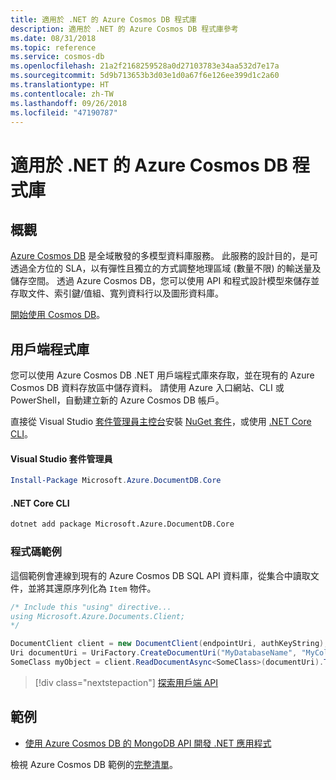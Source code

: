 ```yaml
---
title: 適用於 .NET 的 Azure Cosmos DB 程式庫
description: 適用於 .NET 的 Azure Cosmos DB 程式庫參考
ms.date: 08/31/2018
ms.topic: reference
ms.service: cosmos-db
ms.openlocfilehash: 21a2f2168259528a0d27103783e34aa532d7e17a
ms.sourcegitcommit: 5d9b713653b3d03e1d0a67f6e126ee399d1c2a60
ms.translationtype: HT
ms.contentlocale: zh-TW
ms.lasthandoff: 09/26/2018
ms.locfileid: "47190787"
---
```

# <a name="azure-cosmos-db-libraries-for-net"></a>適用於 .NET 的 Azure Cosmos DB 程式庫

## <a name="overview"></a>概觀

[Azure Cosmos DB](https://docs.microsoft.com/azure/cosmos-db/introduction) 是全域散發的多模型資料庫服務。 此服務的設計目的，是可透過全方位的 SLA，以有彈性且獨立的方式調整地理區域 (數量不限) 的輸送量及儲存空間。 透過 Azure Cosmos DB，您可以使用 API 和程式設計模型來儲存並存取文件、索引鍵/值組、寬列資料行以及圖形資料庫。 

[開始使用 Cosmos DB](https://docs.microsoft.com/azure/cosmos-db/create-sql-api-dotnet)。

## <a name="client-library"></a>用戶端程式庫

您可以使用 Azure Cosmos DB .NET 用戶端程式庫來存取，並在現有的 Azure Cosmos DB 資料存放區中儲存資料。 請使用 Azure 入口網站、CLI 或 PowerShell，自動建立新的 Azure Cosmos DB 帳戶。

直接從 Visual Studio [套件管理員主控台][PackageManager]安裝 [NuGet 套件](https://www.nuget.org/packages/Microsoft.Azure.DocumentDB.Core)，或使用 [.NET Core CLI][DotNetCLI]。

#### <a name="visual-studio-package-manager"></a>Visual Studio 套件管理員

```powershell
Install-Package Microsoft.Azure.DocumentDB.Core
```

#### <a name="net-core-cli"></a>.NET Core CLI

```bash
dotnet add package Microsoft.Azure.DocumentDB.Core
```

### <a name="code-example"></a>程式碼範例

這個範例會連線到現有的 Azure Cosmos DB SQL API 資料庫，從集合中讀取文件，並將其還原序列化為 `Item` 物件。   

```csharp
/* Include this "using" directive...
using Microsoft.Azure.Documents.Client;
*/

DocumentClient client = new DocumentClient(endpointUri, authKeyString);
Uri documentUri = UriFactory.CreateDocumentUri("MyDatabaseName", "MyCollectionName", "DocumentId");
SomeClass myObject = client.ReadDocumentAsync<SomeClass>(documentUri).ToString();
```

> [!div class="nextstepaction"]
> [探索用戶端 API](/dotnet/api/overview/azure/cosmosdb/client)

## <a name="samples"></a>範例

* [使用 Azure Cosmos DB 的 MongoDB API 開發 .NET 應用程式](https://azure.microsoft.com/resources/samples/azure-cosmos-db-mongodb-dotnet-getting-started/)

檢視 Azure Cosmos DB 範例的[完整清單](https://azure.microsoft.com/resources/samples/?platform=dotnet&term=cosmosdb)。

[PackageManager]: https://docs.microsoft.com/nuget/tools/package-manager-console
[DotNetCLI]: https://docs.microsoft.com/dotnet/core/tools/dotnet-add-package
